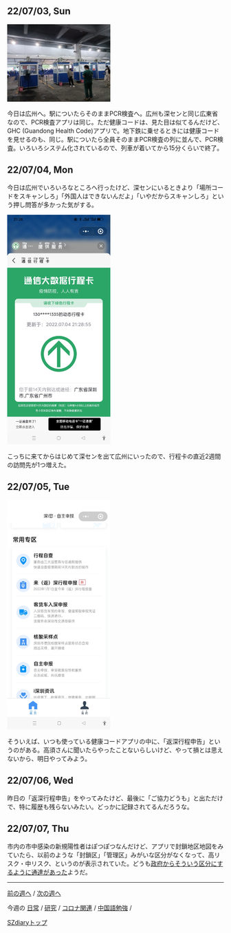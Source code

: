## 22/07/03, Sun

<img src="https://github.com/akita11/SZdiary/blob/main/diary/photo/2022-07-03_17.45.49.jpg" width="240px">

今日は広州へ。駅についたらそのままPCR検査へ。広州も深センと同じ広東省なので、PCR検査アプリは同じ。ただ健康コードは、見た目は似てるんだけど、GHC (Guandong Health Code)アプリで。地下鉄に乗せるときには健康コードを見せるのも、同じ。駅についたら全員そのままPCR検査の列に並んで、PCR検査。いろいろシステム化されているので、列車が着いてから15分くらいで終了。


## 22/07/04, Mon

今日は広州でいろいろなところへ行ったけど、深センにいるときより「場所コードをスキャンしろ」「外国人はできないんだよ」「いやだからスキャンしろ」という押し問答が多かった気がする。

<img src="https://github.com/akita11/SZdiary/blob/main/diary/photo/2022-07-04_21.28.57.jpg" width="240px">

こっちに来てからはじめて深センを出て広州にいったので、行程卡の直近2週間の訪問先が1つ増えた。


## 22/07/05, Tue

<img src="https://github.com/akita11/SZdiary/blob/main/diary/photo/2022-07-05_19.20.25.jpg" width="240px">

そういえば、いつも使っている健康コードアプリの中に、「返深行程申告」というのがある。高須さんに聞いたらやったことないらしいけど、やって損とは思えないから、明日やってみよう。


## 22/07/06, Wed

昨日の「返深行程申告」をやってみたけど、最後に「ご協力どうも」と出ただけで、特に履歴も残らないみたい。どっかに記録されてるんだろうな。


## 22/07/07, Thu

市内の市中感染の新規陽性者はぽつぽつなんだけど、アプリで封鎖地区地図をみていたら、以前のような「封鎖区」「管理区」みがいな区分がなくなって、高リスク・中リスク、というのが表示されていた。どうも[政府からそういう区分にするように通達があった](https://www.shenzhen-fan.com/news-2022-07-07-new-announcement-about-covid-19-in-sz/)ようだ。


***

[前の週へ](2206-4.md) /
[次の週へ](2207-2.md)

今週の
[日常](../diary/2207-1.md) /
[研究](../research/2207-1.md) /
[コロナ関連](../covid19/2207-1.md) / 
[中国語勉強](../chinese/2207-1.md) / 

[SZdiaryトップ](../../README.md)
